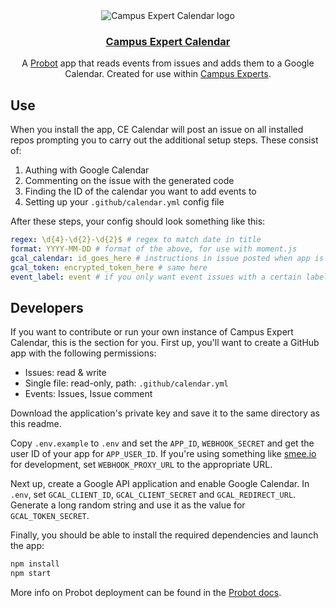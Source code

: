 <div align="center">
  <img alt="Campus Expert Calendar logo" src="https://avatars2.githubusercontent.com/in/9896?s=88&v=4">
  <h3><a href="https://github.com/apps/campus-expert-calendar">Campus Expert Calendar</a></h3>
  <p>A <a href="https://github.com/probot/probot">Probot</a> app that reads events from issues and adds them to a Google Calendar. Created for use within <a href="https://githubcampus.expert/">Campus Experts</a>.</p>
</div>

## Use

When you install the app, CE Calendar will post an issue on all installed repos prompting you to carry out the additional setup steps. These consist of:

1. Authing with Google Calendar
2. Commenting on the issue with the generated code
3. Finding the ID of the calendar you want to add events to
4. Setting up your `.github/calendar.yml` config file

After these steps, your config should look something like this:

```yaml
regex: \d{4}-\d{2}-\d{2}$ # regex to match date in title
format: YYYY-MM-DD # format of the above, for use with moment.js
gcal_calendar: id_goes_here # instructions in issue posted when app is added to repo
gcal_token: encrypted_token_here # same here
event_label: event # if you only want event issues with a certain label added to the calendar
```

## Developers

If you want to contribute or run your own instance of Campus Expert Calendar, this is the section for you. First up, you'll want to create a GitHub app with the following permissions:

* Issues: read & write
* Single file: read-only, path: `.github/calendar.yml`
* Events: Issues, Issue comment

Download the application's private key and save it to the same directory as this readme.

Copy `.env.example` to `.env` and set the `APP_ID`, `WEBHOOK_SECRET` and get the user ID of your app for `APP_USER_ID`. If you're using something like [smee.io](https://smee.io/) for development, set `WEBHOOK_PROXY_URL` to the appropriate URL.

Next up, create a Google API application and enable Google Calendar. In `.env`, set `GCAL_CLIENT_ID`, `GCAL_CLIENT_SECRET` and `GCAL_REDIRECT_URL`. Generate a long random string and use it as the value for `GCAL_TOKEN_SECRET`.

Finally, you should be able to install the required dependencies and launch the app:

```sh
npm install
npm start
```

More info on Probot deployment can be found in the [Probot docs](https://probot.github.io/docs/deployment/).
